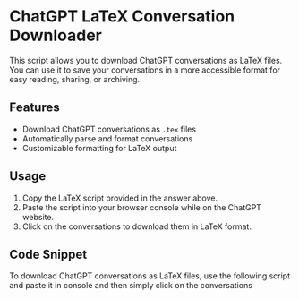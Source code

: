 # ChatGPT LaTeX Conversation Downloader

This script allows you to download ChatGPT conversations as LaTeX files. You can use it to save your conversations in a more accessible format for easy reading, sharing, or archiving.

## Features

- Download ChatGPT conversations as `.tex` files
- Automatically parse and format conversations
- Customizable formatting for LaTeX output

## Usage

1. Copy the LaTeX script provided in the answer above.
2. Paste the script into your browser console while on the ChatGPT website.
3. Click on the conversations to download them in LaTeX format.

## Code Snippet

To download ChatGPT conversations as LaTeX files, use the following script and paste it in console and then simply click on the conversations

